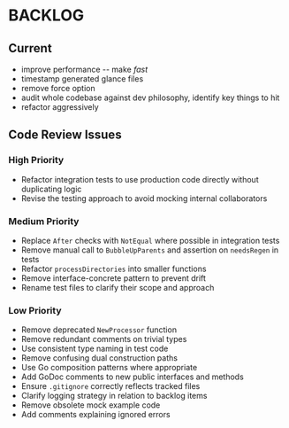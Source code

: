 # BACKLOG

## Current

- improve performance -- make *fast*
- timestamp generated glance files
- remove force option
- audit whole codebase against dev philosophy, identify key things to hit
- refactor aggressively

## Code Review Issues

### High Priority

- Refactor integration tests to use production code directly without duplicating logic
- Revise the testing approach to avoid mocking internal collaborators

### Medium Priority

- Replace `After` checks with `NotEqual` where possible in integration tests
- Remove manual call to `BubbleUpParents` and assertion on `needsRegen` in tests
- Refactor `processDirectories` into smaller functions
- Remove interface-concrete pattern to prevent drift
- Rename test files to clarify their scope and approach

### Low Priority

- Remove deprecated `NewProcessor` function
- Remove redundant comments on trivial types
- Use consistent type naming in test code
- Remove confusing dual construction paths
- Use Go composition patterns where appropriate
- Add GoDoc comments to new public interfaces and methods
- Ensure `.gitignore` correctly reflects tracked files
- Clarify logging strategy in relation to backlog items
- Remove obsolete mock example code
- Add comments explaining ignored errors
